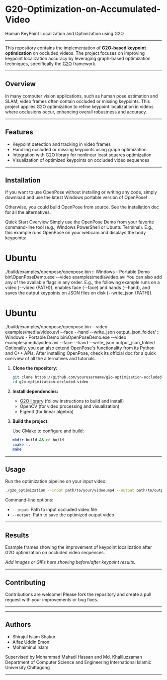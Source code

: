 # G20-Optimization-on-Accumulated-Video
Human KeyPoint Localization and Optimization using G2O


---


This repository contains the implementation of **G2O-based keypoint optimization** on occluded videos. The project focuses on improving keypoint localization accuracy by leveraging graph-based optimization techniques, specifically the [G2O](https://github.com/RainerKuemmerle/g2o) framework.

---

## Overview

In many computer vision applications, such as human pose estimation and SLAM, video frames often contain occluded or missing keypoints. This project applies G2O optimization to refine keypoint localization in videos where occlusions occur, enhancing overall robustness and accuracy.

---

## Features

* Keypoint detection and tracking in video frames
* Handling occluded or missing keypoints using graph optimization
* Integration with G2O library for nonlinear least squares optimization
* Visualization of optimized keypoints on occluded video sequences

---

## Installation
If you want to use OpenPose without installing or writing any code, simply download and use the latest Windows portable version of OpenPose!

Otherwise, you could build OpenPose from source. See the installation doc for all the alternatives.

Quick Start Overview
Simply use the OpenPose Demo from your favorite command-line tool (e.g., Windows PowerShell or Ubuntu Terminal). E.g., this example runs OpenPose on your webcam and displays the body keypoints:

# Ubuntu
./build/examples/openpose/openpose.bin
:: Windows - Portable Demo
bin\OpenPoseDemo.exe --video examples\media\video.avi
You can also add any of the available flags in any order. E.g., the following example runs on a video (--video {PATH}), enables face (--face) and hands (--hand), and saves the output keypoints on JSON files on disk (--write_json {PATH}).

# Ubuntu
./build/examples/openpose/openpose.bin --video examples/media/video.avi --face --hand --write_json output_json_folder/
:: Windows - Portable Demo
bin\OpenPoseDemo.exe --video examples\media\video.avi --face --hand --write_json output_json_folder/
Optionally, you can also extend OpenPose's functionality from its Python and C++ APIs. After installing OpenPose, check its official doc for a quick overview of all the alternatives and tutorials.



1. **Clone the repository:**

   ```bash
   git clone https://github.com/yourusername/g2o-optimization-occluded-video.git
   cd g2o-optimization-occluded-video
   ```

2. **Install dependencies:**

   * [G2O library](https://github.com/RainerKuemmerle/g2o) (follow instructions to build and install)
   * OpenCV (for video processing and visualization)
   * Eigen3 (for linear algebra)

3. **Build the project:**

   Use CMake to configure and build:

   ```bash
   mkdir build && cd build
   cmake ..
   make
   ```

---

## Usage

Run the optimization pipeline on your input video:

```bash
./g2o_optimization --input path/to/your/video.mp4 --output path/to/output/video.mp4
```

Command-line options:

* `--input`: Path to input occluded video file
* `--output`: Path to save the optimized output video

---

## Results

Example frames showing the improvement of keypoint localization after G2O optimization on occluded video sequences.

*Add images or GIFs here showing before/after keypoint results.*

---

## Contributing

Contributions are welcome! Please fork the repository and create a pull request with your improvements or bug fixes.

---



---

## Authors

* Shirajul Islam Shakur
* Alfaz Uddin Emon
* Mohaiminul Islam

Supervised by Mohammad Mahadi Hassan and Md. Khaliluzzaman
Department of Computer Science and Engineering
International Islamic University Chittagong

---

